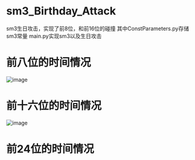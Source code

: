 # sm3_Birthday_Attack
sm3生日攻击，实现了前8位，和前16位的碰撞
其中ConstParameters.py存储sm3常量
main.py实现sm3以及生日攻击
# 前八位的时间情况
![image](https://user-images.githubusercontent.com/105531474/179967580-f2e7327d-4357-4fcf-9a1d-c9ac53ae10b8.png)

# 前十六位的时间情况
![image](https://user-images.githubusercontent.com/105531474/179967512-29318e5b-b9a3-4fcb-a7f7-93e15f9882cb.png)

# 前24位的时间情况
